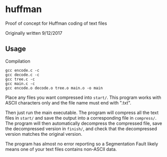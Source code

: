 # huffman

Proof of concept for Huffman coding of text files

Originally written 9/12/2017

## Usage

Compilation
```console
gcc encode.c -c
gcc decode.c -c
gcc tree.c -c
gcc main.c -c
gcc encode.o decode.o tree.o main.o -o main
```

Place any files you want compressed into `start/`.
This program works with ASCII characters only and the file name must end with ".txt".

Then just run the main executable. The program will compress all the text files in `start/` and save the output into a corresponding file in `compress/`. The program will then automatically decompress the compressed file, save the decompressed version in `finish/`, and check that the decompressed version matches the original version.

The program has almost no error reporting so a Segmentation Fault likely means one of your text files contains non-ASCII data.
